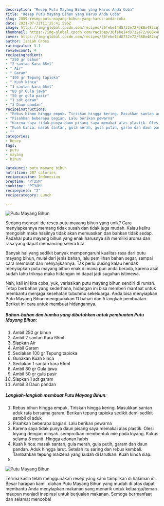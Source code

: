 ```yaml
---
description: "Resep Putu Mayang Bihun yang Harus Anda Coba"
title: "Resep Putu Mayang Bihun yang Harus Anda Coba"
slug: 2059-resep-putu-mayang-bihun-yang-harus-anda-coba
date: 2021-07-22T11:25:41.596Z
image: https://img-global.cpcdn.com/recipes/36febe14d8732e72/680x482cq70/putu-mayang-bihun-foto-resep-utama.jpg
thumbnail: https://img-global.cpcdn.com/recipes/36febe14d8732e72/680x482cq70/putu-mayang-bihun-foto-resep-utama.jpg
cover: https://img-global.cpcdn.com/recipes/36febe14d8732e72/680x482cq70/putu-mayang-bihun-foto-resep-utama.jpg
author: Isaiah Gross
ratingvalue: 3.1
reviewcount: 4
recipeingredient:
- "250 gr bihun"
- "2 santan Kara 65ml"
- " Air"
- " Garam"
- "100 gr Tepung tapioka"
- " Kuah kinca"
- "1 santan kara 65ml"
- "80 gr Gula jawa"
- "50 gr gula pasir"
- "1 sdt garam"
- "3 Daun pandan"
recipeinstructions:
- "Rebus bihun hingga empuk. Tiriskan hingga kering. Masukkan santan aduk rata bersama garam. Berikan tepung tapioka sedikit demi sedikit sambil di aduk"
- "Pisahkan beberapa bagian. Lalu berikan pewarna"
- "Karena saya tidak punya daun pisang saya memakai alas plastik. Olesi loyang dengan minyak. semprotkan membentuk mie pada loyang. Kukus selama 8 menit. Hingga adonan habis"
- "Kuah kinca: masak santan, gula merah, gula putih, garam dan daun pandan. Aduk hingga larut. Setelah itu saring dan rebus kembali. Tambahkan tepung maizena yang sudah di larutkan. Kuah kinca siap."
- ""
categories:
- Resep
tags:
- putu
- mayang
- bihun

katakunci: putu mayang bihun 
nutrition: 207 calories
recipecuisine: Indonesian
preptime: "PT25M"
cooktime: "PT38M"
recipeyield: "2"
recipecategory: Lunch

---
```



![Putu Mayang Bihun](https://img-global.cpcdn.com/recipes/36febe14d8732e72/680x482cq70/putu-mayang-bihun-foto-resep-utama.jpg)

Sedang mencari ide resep putu mayang bihun yang unik? Cara menyiapkannya memang tidak susah dan tidak juga mudah. Kalau keliru mengolah maka hasilnya tidak akan memuaskan dan bahkan tidak sedap. Padahal putu mayang bihun yang enak harusnya sih memiliki aroma dan rasa yang dapat memancing selera kita.

Banyak hal yang sedikit banyak mempengaruhi kualitas rasa dari putu mayang bihun, mulai dari jenis bahan, lalu pemilihan bahan segar, sampai cara membuat dan menyajikannya. Tak perlu pusing kalau hendak menyiapkan putu mayang bihun enak di mana pun anda berada, karena asal sudah tahu triknya maka hidangan ini dapat jadi suguhan istimewa.




Nah, kali ini kita coba, yuk, variasikan putu mayang bihun sendiri di rumah. Tetap berbahan yang sederhana, hidangan ini bisa memberi manfaat untuk membantu menjaga kesehatan tubuhmu sekeluarga. Anda bisa menyiapkan Putu Mayang Bihun menggunakan 11 bahan dan 5 langkah pembuatan. Berikut ini cara untuk membuat hidangannya.

<!--inarticleads1-->

##### Bahan-bahan dan bumbu yang dibutuhkan untuk pembuatan Putu Mayang Bihun:

1. Ambil 250 gr bihun
1. Ambil 2 santan Kara 65ml
1. Siapkan  Air
1. Ambil  Garam
1. Sediakan 100 gr Tepung tapioka
1. Gunakan  Kuah kinca
1. Sediakan 1 santan kara 65ml
1. Ambil 80 gr Gula jawa
1. Ambil 50 gr gula pasir
1. Siapkan 1 sdt garam
1. Ambil 3 Daun pandan




<!--inarticleads2-->

##### Langkah-langkah membuat Putu Mayang Bihun:

1. Rebus bihun hingga empuk. Tiriskan hingga kering. Masukkan santan aduk rata bersama garam. Berikan tepung tapioka sedikit demi sedikit sambil di aduk
1. Pisahkan beberapa bagian. Lalu berikan pewarna
1. Karena saya tidak punya daun pisang saya memakai alas plastik. Olesi loyang dengan minyak. semprotkan membentuk mie pada loyang. Kukus selama 8 menit. Hingga adonan habis
1. Kuah kinca: masak santan, gula merah, gula putih, garam dan daun pandan. Aduk hingga larut. Setelah itu saring dan rebus kembali. Tambahkan tepung maizena yang sudah di larutkan. Kuah kinca siap.
1. 
<img src="//assets-global.cpcdn.com/assets/icons/button_play-2c75c40dde080a61004c1f40b05d8f140eaff45d7e9e6481dc71c63d2e7c4909.png" alt="Putu Mayang Bihun">



Terima kasih telah menggunakan resep yang kami tampilkan di halaman ini. Besar harapan kami, olahan Putu Mayang Bihun yang mudah di atas dapat membantu Anda menyiapkan makanan yang menarik untuk keluarga/teman maupun menjadi inspirasi untuk berjualan makanan. Semoga bermanfaat dan selamat mencoba!
